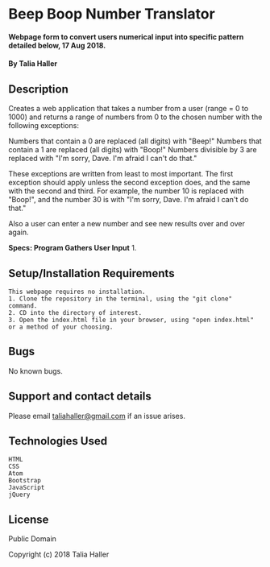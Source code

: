 # Beep Boop Number Translator

#### Webpage form to convert users numerical input into specific pattern detailed below, 17 Aug 2018.
#### By Talia Haller

## Description

Creates a web application that takes a number from a user (range = 0 to 1000) and returns a range of numbers from 0 to the chosen number with the following exceptions:

Numbers that contain a 0 are replaced (all digits) with "Beep!"
Numbers that contain a 1 are replaced (all digits) with "Boop!"
Numbers divisible by 3 are replaced with "I'm sorry, Dave. I'm afraid I can't do that."

These exceptions are written from least to most important. The first exception should apply unless the second exception does, and the same with the second and third. For example, the number 10 is replaced with "Boop!", and the number 30 is with "I'm sorry, Dave. I'm afraid I can't do that."

Also a user can enter a new number and see new results over and over again.

**Specs: Program Gathers User Input**
1.


## Setup/Installation Requirements

    This webpage requires no installation.
    1. Clone the repository in the terminal, using the "git clone" command.
    2. CD into the directory of interest.
    3. Open the index.html file in your browser, using "open index.html" or a method of your choosing.

## Bugs

No known bugs.

## Support and contact details

Please email taliahaller@gmail.com if an issue arises.

## Technologies Used

    HTML
    CSS
    Atom
    Bootstrap
    JavaScript
    jQuery

## License

Public Domain

Copyright (c) 2018 Talia Haller
